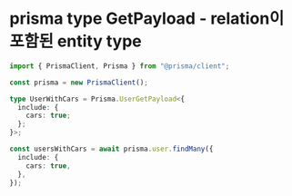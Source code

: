 # prisma type GetPayload - relation이 포함된 entity type

```ts
import { PrismaClient, Prisma } from "@prisma/client";

const prisma = new PrismaClient();

type UserWithCars = Prisma.UserGetPayload<{
  include: {
    cars: true;
  };
}>;

const usersWithCars = await prisma.user.findMany({
  include: {
    cars: true,
  },
});
```
